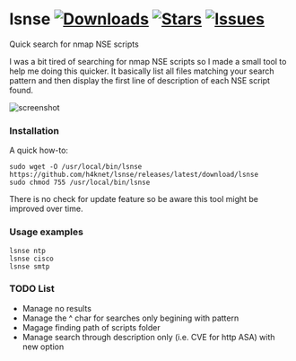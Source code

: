 # lsnse [![Downloads](https://img.shields.io/github/downloads/h4knet/lsnse/total)](https://github.com/h4knet/lsnse/releases/latest/download/lsnse) [![Stars](https://img.shields.io/github/stars/h4knet/lsnse)](https://github.com/h4knet/lsnse/stargazers) [![Issues](https://img.shields.io/github/issues/h4knet/lsnse)](https://github.com/h4knet/lsnse/issues) 
Quick search for nmap NSE scripts

I was a bit tired of searching for nmap NSE scripts so I made a small tool to help me doing this quicker.
It basically list all files matching your search pattern and then display the first line of description of each NSE script found.

![screenshot](https://raw.githubusercontent.com/netro/lsnse/master/lsnse.png)


### Installation
A quick how-to:
```
sudo wget -O /usr/local/bin/lsnse https://github.com/h4knet/lsnse/releases/latest/download/lsnse
sudo chmod 755 /usr/local/bin/lsnse
```
There is no check for update feature so be aware this tool might be improved over time.

### Usage examples
```
lsnse ntp
lsnse cisco
lsnse smtp
```

### TODO List
 - Manage no results
 - Manage the ^ char for searches only begining with pattern
 - Magage finding path of scripts folder
 - Manage search through description only (i.e. CVE for http ASA) with new option
